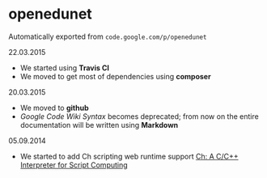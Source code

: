 # openedunet
Automatically exported from `code.google.com/p/openedunet`

22.03.2015
  - We started using **Travis CI**
  - We moved to get most of dependencies using **composer**

20.03.2015 
  - We moved to **github**
  - *Google Code Wiki Syntax* becomes deprecated; from now on the entire documentation will be written using **Markdown**

05.09.2014
  - We started to add Ch scripting web runtime support [Ch: A C/C++ Interpreter for Script Computing](http://www.drdobbs.com/cpp/ch-a-cc-interpreter-for-script-computing/184402054?pgno=1)
